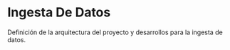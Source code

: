 # Ingesta De Datos
Definición de la arquitectura del proyecto y desarrollos para la ingesta de datos.
